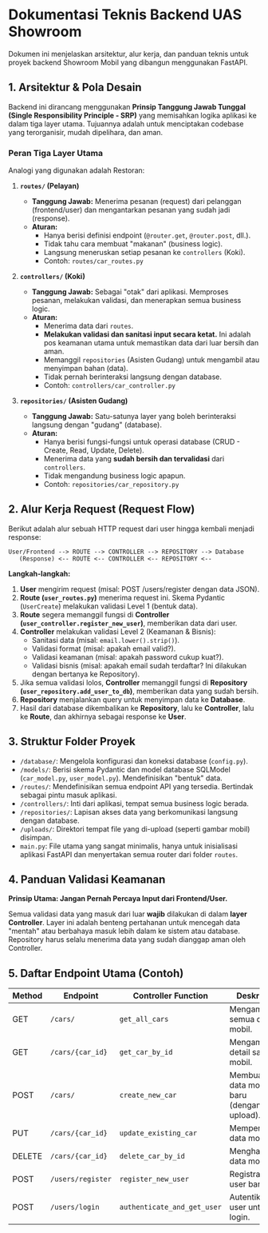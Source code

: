 # Dokumentasi Teknis Backend UAS Showroom

Dokumen ini menjelaskan arsitektur, alur kerja, dan panduan teknis untuk proyek backend Showroom Mobil yang dibangun menggunakan FastAPI.

## 1. Arsitektur & Pola Desain

Backend ini dirancang menggunakan **Prinsip Tanggung Jawab Tunggal (Single Responsibility Principle - SRP)** yang memisahkan logika aplikasi ke dalam tiga layer utama. Tujuannya adalah untuk menciptakan codebase yang terorganisir, mudah dipelihara, dan aman.

### Peran Tiga Layer Utama

Analogi yang digunakan adalah Restoran:

1.  **`routes/` (Pelayan)**
    *   **Tanggung Jawab:** Menerima pesanan (request) dari pelanggan (frontend/user) dan mengantarkan pesanan yang sudah jadi (response).
    *   **Aturan:**
        *   Hanya berisi definisi endpoint (`@router.get`, `@router.post`, dll.).
        *   Tidak tahu cara membuat "makanan" (business logic).
        *   Langsung meneruskan setiap pesanan ke `controllers` (Koki).
        *   Contoh: `routes/car_routes.py`

2.  **`controllers/` (Koki)**
    *   **Tanggung Jawab:** Sebagai "otak" dari aplikasi. Memproses pesanan, melakukan validasi, dan menerapkan semua business logic.
    *   **Aturan:**
        *   Menerima data dari `routes`.
        *   **Melakukan validasi dan sanitasi input secara ketat.** Ini adalah pos keamanan utama untuk memastikan data dari luar bersih dan aman.
        *   Memanggil `repositories` (Asisten Gudang) untuk mengambil atau menyimpan bahan (data).
        *   Tidak pernah berinteraksi langsung dengan database.
        *   Contoh: `controllers/car_controller.py`

3.  **`repositories/` (Asisten Gudang)**
    *   **Tanggung Jawab:** Satu-satunya layer yang boleh berinteraksi langsung dengan "gudang" (database).
    *   **Aturan:**
        *   Hanya berisi fungsi-fungsi untuk operasi database (CRUD - Create, Read, Update, Delete).
        *   Menerima data yang **sudah bersih dan tervalidasi** dari `controllers`.
        *   Tidak mengandung business logic apapun.
        *   Contoh: `repositories/car_repository.py`

## 2. Alur Kerja Request (Request Flow)

Berikut adalah alur sebuah HTTP request dari user hingga kembali menjadi response:

```
User/Frontend --> ROUTE --> CONTROLLER --> REPOSITORY --> Database
   (Response) <-- ROUTE <-- CONTROLLER <-- REPOSITORY <--
```

**Langkah-langkah:**

1.  **User** mengirim request (misal: POST /users/register dengan data JSON).
2.  **Route (`user_routes.py`)** menerima request ini. Skema Pydantic (`UserCreate`) melakukan validasi Level 1 (bentuk data).
3.  **Route** segera memanggil fungsi di **Controller (`user_controller.register_new_user`)**, memberikan data dari user.
4.  **Controller** melakukan validasi Level 2 (Keamanan & Bisnis):
    *   Sanitasi data (misal: `email.lower().strip()`).
    *   Validasi format (misal: apakah email valid?).
    *   Validasi keamanan (misal: apakah password cukup kuat?).
    *   Validasi bisnis (misal: apakah email sudah terdaftar? Ini dilakukan dengan bertanya ke Repository).
5.  Jika semua validasi lolos, **Controller** memanggil fungsi di **Repository (`user_repository.add_user_to_db`)**, memberikan data yang sudah bersih.
6.  **Repository** menjalankan query untuk menyimpan data ke **Database**.
7.  Hasil dari database dikembalikan ke **Repository**, lalu ke **Controller**, lalu ke **Route**, dan akhirnya sebagai response ke **User**.

## 3. Struktur Folder Proyek

-   `/database/`: Mengelola konfigurasi dan koneksi database (`config.py`).
-   `/models/`: Berisi skema Pydantic dan model database SQLModel (`car_model.py`, `user_model.py`). Mendefinisikan "bentuk" data.
-   `/routes/`: Mendefinisikan semua endpoint API yang tersedia. Bertindak sebagai pintu masuk aplikasi.
-   `/controllers/`: Inti dari aplikasi, tempat semua business logic berada.
-   `/repositories/`: Lapisan akses data yang berkomunikasi langsung dengan database.
-   `/uploads/`: Direktori tempat file yang di-upload (seperti gambar mobil) disimpan.
-   `main.py`: File utama yang sangat minimalis, hanya untuk inisialisasi aplikasi FastAPI dan menyertakan semua router dari folder `routes`.

## 4. Panduan Validasi Keamanan

**Prinsip Utama: Jangan Pernah Percaya Input dari Frontend/User.**

Semua validasi data yang masuk dari luar **wajib** dilakukan di dalam **layer Controller**. Layer ini adalah benteng pertahanan untuk mencegah data "mentah" atau berbahaya masuk lebih dalam ke sistem atau database. Repository harus selalu menerima data yang sudah dianggap aman oleh Controller.

## 5. Daftar Endpoint Utama (Contoh)

| Method | Endpoint              | Controller Function                | Deskripsi                               |
|--------|-----------------------|------------------------------------|-----------------------------------------|
| GET    | `/cars/`              | `get_all_cars`                     | Mengambil semua data mobil.             |
| GET    | `/cars/{car_id}`      | `get_car_by_id`                    | Mengambil detail satu mobil.            |
| POST   | `/cars/`              | `create_new_car`                   | Membuat data mobil baru (dengan upload).|
| PUT    | `/cars/{car_id}`      | `update_existing_car`              | Memperbarui data mobil.                 |
| DELETE | `/cars/{car_id}`      | `delete_car_by_id`                 | Menghapus data mobil.                   |
| POST   | `/users/register`     | `register_new_user`                | Registrasi user baru.                   |
| POST   | `/users/login`        | `authenticate_and_get_user`        | Autentikasi user untuk login.           |

